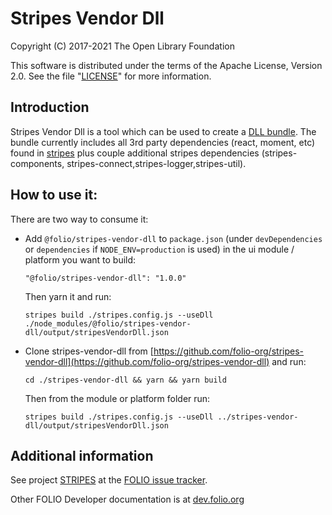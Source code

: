# Stripes Vendor Dll

Copyright (C) 2017-2021 The Open Library Foundation

This software is distributed under the terms of the Apache License,
Version 2.0. See the file "[LICENSE](LICENSE)" for more information.


## Introduction

Stripes Vendor Dll is a tool which can be used to create a [DLL bundle](https://webpack.js.org/plugins/dll-plugin/). The bundle currently includes all 3rd party dependencies (react, moment, etc) found in [stripes](https://github.com/folio-org/stripes/blob/master/package.json) plus couple additional stripes dependencies (stripes-components, stripes-connect,stripes-logger,stripes-util).

## How to use it:

There are two way to consume it:

* Add `@folio/stripes-vendor-dll` to `package.json` (under `devDependencies` or `dependencies` if `NODE_ENV=production` is used) in the ui module / platform you want to build:

  ````
  "@folio/stripes-vendor-dll": "1.0.0"
  ````

  Then yarn it and run:

  ````
  stripes build ./stripes.config.js --useDll ./node_modules/@folio/stripes-vendor-dll/output/stripesVendorDll.json
  ````

* Clone stripes-vendor-dll from [https://github.com/folio-org/stripes-vendor-dll](https://github.com/folio-org/stripes-vendor-dll) and run:

  ````
  cd ./stripes-vendor-dll && yarn && yarn build
  ````

  Then from the module or platform folder run:

  ````
  stripes build ./stripes.config.js --useDll ../stripes-vendor-dll/output/stripesVendorDll.json
  ````


## Additional information

See project [STRIPES](https://issues.folio.org/browse/STRIPES)
at the [FOLIO issue tracker](https://dev.folio.org/guidelines/issue-tracker/).

Other FOLIO Developer documentation is at [dev.folio.org](https://dev.folio.org/)

